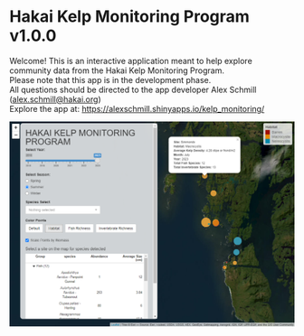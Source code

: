 # Hakai Kelp Monitoring Program v1.0.0
Welcome!
This is an interactive application meant to help explore community data from the Hakai Kelp Monitoring Program.  
Please note that this app is in the development phase. <br>
All questions should be directed to the app developer Alex Schmill (alex.schmill@hakai.org) <br>
Explore the app at: https://alexschmill.shinyapps.io/kelp_monitoring/

<img src="readme_png/kelp_app_screenshot.png">
